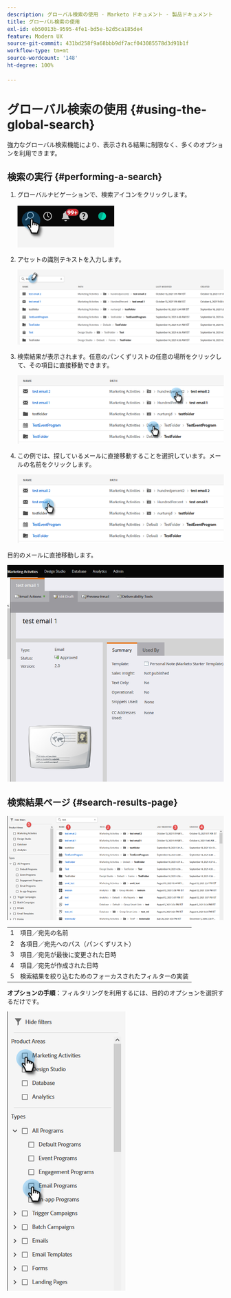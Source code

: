 ```yaml
---
description: グローバル検索の使用 - Marketo ドキュメント - 製品ドキュメント
title: グローバル検索の使用
exl-id: eb50013b-9595-4fe1-bd5e-b2d5ca185de4
feature: Modern UX
source-git-commit: 431bd258f9a68bbb9df7acf043085578d3d91b1f
workflow-type: tm+mt
source-wordcount: '148'
ht-degree: 100%

---
```


# グローバル検索の使用 {#using-the-global-search}

強力なグローバル検索機能により、表示される結果に制限なく、多くのオプションを利用できます。

## 検索の実行 {#performing-a-search}

1. グローバルナビゲーションで、検索アイコンをクリックします。

   ![](assets/using-the-global-search-1.png)

1. アセットの識別テキストを入力します。

   ![](assets/using-the-global-search-2.png)

1. 検索結果が表示されます。任意のパンくずリストの任意の場所をクリックして、その項目に直接移動できます。

   ![](assets/using-the-global-search-3.png)

1. この例では、探しているメールに直接移動することを選択しています。メールの名前をクリックします。

   ![](assets/using-the-global-search-4.png)

目的のメールに直接移動します。

![](assets/using-the-global-search-5.png)

## 検索結果ページ {#search-results-page}

![](assets/using-the-global-search-6.png)

<table> 
 <tbody>
  <tr>
   <td>1</td> 
   <td>項目／宛先の名前</td> 
  </tr>
  <tr>
   <td>2</td> 
   <td>各項目／宛先へのパス（パンくずリスト）</td> 
  </tr>
  <tr>
   <td>3</td> 
   <td>項目／宛先が最後に変更された日時</td> 
  </tr>
  <tr>
   <td>4</td> 
   <td>項目／宛先が作成された日時</td> 
  </tr>
  <tr>
   <td>5</td> 
   <td>検索結果を絞り込むためのフォーカスされたフィルターの実装</td> 
  </tr>
 </tbody>
</table>

**オプションの手順**：フィルタリングを利用するには、目的のオプションを選択するだけです。

![](assets/using-the-global-search-7.png)
